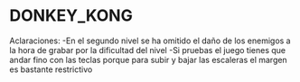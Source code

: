 # DONKEY_KONG
Aclaraciones:
-En el segundo nivel se ha omitido el daño de los enemigos a la hora de grabar por la dificultad del nivel
-Si pruebas el juego tienes que andar fino con las teclas porque para subir y bajar las escaleras el margen es bastante restrictivo
